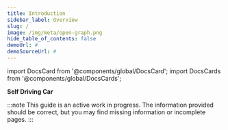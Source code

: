 ```yaml
---
title: Introduction
sidebar_label: Overview
slug: /
image: /img/meta/open-graph.png
hide_table_of_contents: false
demoUrl: #
demoSourceUrl: #
---
```


import DocsCard from '@components/global/DocsCard';
import DocsCards from '@components/global/DocsCards';

<head>
  <title>Self Driving Car - Introduction </title>
    <style>{` :root { --doc-item-container-width:55rem; } `}</style>    
</head>

**Self Driving Car**

:::note
This guide is an active work in progress. The information provided should be correct, but you may find missing information or incomplete pages.
:::